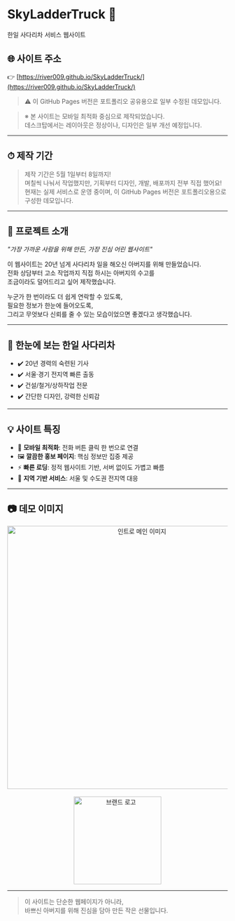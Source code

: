 # SkyLadderTruck 🚚  
한일 사다리차 서비스 웹사이트

## 🌐 사이트 주소  
👉 [https://river009.github.io/SkyLadderTruck/](https://river009.github.io/SkyLadderTruck/)
> ⚠️ 이 GitHub Pages 버전은 포트폴리오 공유용으로 일부 수정된 데모입니다.

> ※ 본 사이트는 모바일 최적화 중심으로 제작되었습니다.  
>    데스크탑에서는 레이아웃은 정상이나, 디자인은 일부 개선 예정입니다.
---

## ⏱ 제작 기간  
> 제작 기간은 5월 1일부터 8일까지!  
> 며칠씩 나눠서 작업했지만, 기획부터 디자인, 개발, 배포까지 전부 직접 했어요!  
> 현재는 실제 서비스로 운영 중이며, 이 GitHub Pages 버전은 포트폴리오용으로 구성한 데모입니다.

---

## 🧡 프로젝트 소개  
_"가장 가까운 사람을 위해 만든, 가장 진심 어린 웹사이트"_

이 웹사이트는 20년 넘게 사다리차 일을 해오신 아버지를 위해 만들었습니다.  
전화 상담부터 고소 작업까지 직접 하시는 아버지의 수고를  
조금이라도 덜어드리고 싶어 제작했습니다.

누군가 한 번이라도 더 쉽게 연락할 수 있도록,  
필요한 정보가 한눈에 들어오도록,  
그리고 무엇보다 신뢰를 줄 수 있는 모습이었으면 좋겠다고 생각했습니다.

---

## 📌 한눈에 보는 한일 사다리차

- ✔️ 20년 경력의 숙련된 기사  
- ✔️ 서울·경기 전지역 빠른 출동  
- ✔️ 건설/철거/상하작업 전문  
- ✔️ 간단한 디자인, 강력한 신뢰감

---

## 💡 사이트 특징

- 📱 **모바일 최적화**: 전화 버튼 클릭 한 번으로 연결  
- 🖼️ **깔끔한 홍보 페이지**: 핵심 정보만 집중 제공  
- ⚡ **빠른 로딩**: 정적 웹사이트 기반, 서버 없이도 가볍고 빠름  
- 📍 **지역 기반 서비스**: 서울 및 수도권 전지역 대응  

---

## 📷 데모 이미지

<p align="center">
  <img src="https://river009.github.io/SkyLadderTruck/image/og_main.png" width="600" alt="인트로 메인 이미지" />
  <br><br>
  <img src="https://river009.github.io/SkyLadderTruck/image/hanil_logo.png" width="200" alt="브랜드 로고" />
</p>

---

> 이 사이트는 단순한 웹페이지가 아니라,  
> 바쁘신 아버지를 위해 진심을 담아 만든 작은 선물입니다.
